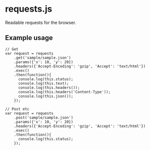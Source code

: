 requests.js
===========
Readable requests for the browser.

## Example usage

    // Get
    var request = requests
        .get('sample/sample.json')
        .params({'x': 10, 'y': 20})
        .headers({'Accept-Encoding': 'gzip', 'Accept': 'text/html'})
        .exec()
        .then(function(){
          console.log(this.status);
          console.log(this.text);
          console.log(this.headers());
          console.log(this.headers('Content-Type'));
          console.log(this.json());
        });

    // Post etc
    var request = requests
        .post('sample/sample.json')
        .params({'x': 10, 'y': 20})
        .headers({'Accept-Encoding': 'gzip', 'Accept': 'text/html'})
        .exec()
        .then(function(){
          console.log(this.status);
        });

